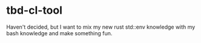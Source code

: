 # tbd-cl-tool
Haven't decided, but I want to mix my new rust std::env knowledge with my bash knowledge and make something fun.  
